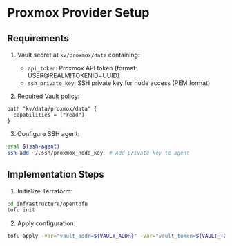 # Proxmox Provider Setup

## Requirements
1. Vault secret at `kv/proxmox/data` containing:
   - `api_token`: Proxmox API token (format: USER@REALM!TOKENID=UUID)
   - `ssh_private_key`: SSH private key for node access (PEM format)

2. Required Vault policy:
```hcl
path "kv/data/proxmox/data" {
  capabilities = ["read"]
}
```

3. Configure SSH agent:
```bash
eval $(ssh-agent)
ssh-add ~/.ssh/proxmox_node_key  # Add private key to agent
```

## Implementation Steps
1. Initialize Terraform:
```bash
cd infrastructure/opentofu
tofu init
```

2. Apply configuration:
```bash
tofu apply -var="vault_addr=${VAULT_ADDR}" -var="vault_token=${VAULT_TOKEN}"